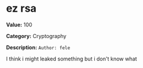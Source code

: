 # ez rsa

**Value:** 100

**Category:** Cryptography

**Description:**
`Author: fele`

I think i might leaked something but i don't know what
